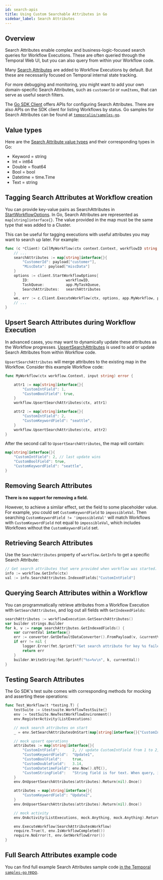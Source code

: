 ```yaml
---
id: search-apis
title: Using Custom Searchable Attributes in Go
sidebar_label: Search Attributes
---
```


## Overview

Search Attributes enable complex and business-logic-focused search queries for Workflow Executions.
These are often queried through the Temporal Web UI, but you can also query from within your Workflow code.

Many [Search Attributes](/docs/concepts/what-is-a-search-attribute) are added to Workflow Executions by default.
But these are necessarily focused on Temporal internal state tracking.

For more debugging and monitoring, you might want to add your own domain-specific Search Attributes, such as `customerId` or `numItems`, that can serve as useful search filters.

The [Go SDK Client](https://pkg.go.dev/go.temporal.io/sdk/client#Client) offers APIs for configuring Search Attributes.
There are also APIs on the SDK client for listing Workflows by status.
Go samples for Search Attributes can be found at [`temporalio/samples-go`](https://github.com/temporalio/samples-go/tree/master/searchattributes).

## Value types

Here are the [Search Attribute value types](/docs/concepts/what-is-a-search-attribute/#types) and their corresponding types in Go:

- Keyword = string
- Int = int64
- Double = float64
- Bool = bool
- Datetime = time.Time
- Text = string

## Tagging Search Attributes at Workflow creation

You can provide key-value pairs as SearchAttributes in [StartWorkflowOptions](https://pkg.go.dev/go.temporal.io/sdk/internal#StartWorkflowOptions).
In Go, Search Attributes are represented as `map[string]interface{}`.
The value provided in the map must be the same type that was added to a Cluster.

This can be useful for tagging executions with useful attributes you may want to search up later. For example:

```go
func (c *Client) CallMyWorkflow(ctx context.Context, workflowID string, payload map[string]interface{}) error {
    // ...
    searchAttributes := map[string]interface{}{
        "CustomerId": payload["customer"],
        "MiscData": payload["miscData"]
    }
    options := client.StartWorkflowOptions{
        ID:                 workflowID,
        TaskQueue:          app.MyTaskQueue,
        SearchAttributes:   searchAttributes
    }
    we, err := c.Client.ExecuteWorkflow(ctx, options, app.MyWorkflow, payload)
    // ...
}
```

## Upsert Search Attributes during Workflow Execution

In advanced cases, you may want to dynamically update these attributes as the Workflow progresses.
[UpsertSearchAttributes](https://pkg.go.dev/go.temporal.io/sdk/workflow#UpsertSearchAttributes) is used to add or update Search Attributes from within Workflow code.

`UpsertSearchAttributes` will merge attributes to the existing map in the Workflow.
Consider this example Workflow code:

```go
func MyWorkflow(ctx workflow.Context, input string) error {

    attr1 := map[string]interface{}{
        "CustomIntField": 1,
        "CustomBoolField": true,
    }
    workflow.UpsertSearchAttributes(ctx, attr1)

    attr2 := map[string]interface{}{
        "CustomIntField": 2,
        "CustomKeywordField": "seattle",
    }
    workflow.UpsertSearchAttributes(ctx, attr2)
}
```

After the second call to `UpsertSearchAttributes`, the map will contain:

```go
map[string]interface{}{
    "CustomIntField": 2, // last update wins
    "CustomBoolField": true,
    "CustomKeywordField": "seattle",
}
```

## Removing Search Attributes

**There is no support for removing a field.**

However, to achieve a similar effect, set the field to some placeholder value.
For example, you could set `CustomKeywordField` to `impossibleVal`.
Then searching `CustomKeywordField != 'impossibleVal'` will match Workflows with `CustomKeywordField` not equal to `impossibleVal`, which includes Workflows without the `CustomKeywordField` set.

## Retrieving Search Attributes

Use the `SearchAttributes` property of `workflow.GetInfo` to get a specific Search Attribute:

```go
// Get search attributes that were provided when workflow was started.
info := workflow.GetInfo(ctx)
val := info.SearchAttributes.IndexedFields["CustomIntField"]
```

## Querying Search Attributes within a Workflow

You can programmatically retrieve attributes from a Workflow Execution with `GetSearchAttributes`, and log out all fields with `GetIndexedFields`:

```go
searchAttributes := workflowExecution.GetSearchAttributes()
var builder strings.Builder
for k, v := range searchAttributes.GetIndexedFields() {
    var currentVal interface{}
    err := converter.GetDefaultDataConverter().FromPayload(v, &currentVal)
    if err != nil {
        logger.Error(fmt.Sprintf("Get search attribute for key %s failed.", k), "Error", err)
        return err
    }
    builder.WriteString(fmt.Sprintf("%s=%v\n", k, currentVal))
}
```

## Testing Search Attributes

The Go SDK's test suite comes with corresponding methods for mocking and asserting these operations:

```go
func Test_Workflow(t *testing.T) {
	testSuite := &testsuite.WorkflowTestSuite{}
	env := testSuite.NewTestWorkflowEnvironment()
	env.RegisterActivity(ListExecutions)

	// mock search attributes on start
	_ = env.SetSearchAttributesOnStart(map[string]interface{}{"CustomIntField": 1})

	// mock upsert operations
	attributes := map[string]interface{}{
		"CustomIntField":      2, // update CustomIntField from 1 to 2, then insert other fields
		"CustomKeywordField":  "Update1",
		"CustomBoolField":     true,
		"CustomDoubleField":   3.14,
		"CustomDatetimeField": env.Now().UTC(),
		"CustomStringField":   "String field is for text. When query, it will be tokenized for partial match. StringTypeField cannot be used in Order By",
	}
	env.OnUpsertSearchAttributes(attributes).Return(nil).Once()

	attributes = map[string]interface{}{
		"CustomKeywordField": "Update2",
	}
	env.OnUpsertSearchAttributes(attributes).Return(nil).Once()

	// mock activity
	env.OnActivity(ListExecutions, mock.Anything, mock.Anything).Return([]*workflowpb.WorkflowExecutionInfo{{}}, nil).Once()

	env.ExecuteWorkflow(SearchAttributesWorkflow)
	require.True(t, env.IsWorkflowCompleted())
	require.NoError(t, env.GetWorkflowError())
}
```

## Full Search Attributes example code

You can find full example Search Attributes sample code [in the Temporal `samples-go` repo](https://github.com/temporalio/samples-go/tree/master/searchattributes).
